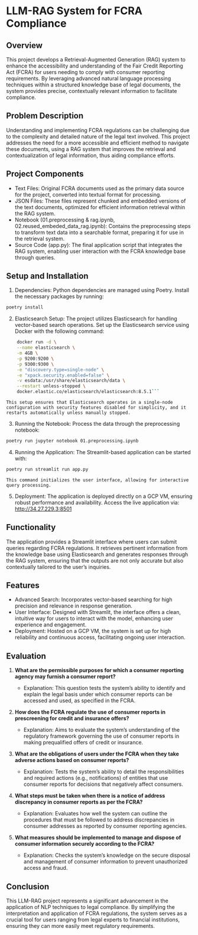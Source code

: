 # LLM-RAG System for FCRA Compliance

## Overview

This project develops a Retrieval-Augmented Generation (RAG) system to enhance the accessibility and understanding of the Fair Credit Reporting Act (FCRA) for users needing to comply with consumer reporting requirements. By leveraging advanced natural language processing techniques within a structured knowledge base of legal documents, the system provides precise, contextually relevant information to facilitate compliance.

## Problem Description

Understanding and implementing FCRA regulations can be challenging due to the complexity and detailed nature of the legal text involved. This project addresses the need for a more accessible and efficient method to navigate these documents, using a RAG system that improves the retrieval and contextualization of legal information, thus aiding compliance efforts.

## Project Components

- Text Files: Original FCRA documents used as the primary data source for the project, converted into textual format for processing.
- JSON Files: These files represent chunked and embedded versions of the text documents, optimized for efficient information retrieval within the RAG system.
- Notebook (01.preprocessing & rag.ipynb, 02.reused_embeded_data_rag.ipynb): Contains the preprocessing steps to transform text data into a searchable format, preparing it for use in the retrieval system.
- Source Code (app.py): The final application script that integrates the RAG system, enabling user interaction with the FCRA knowledge base through queries.

## Setup and Installation

1. Dependencies: Python dependencies are managed using Poetry. Install the necessary packages by running:

```bash
poetry install
```
	
2. Elasticsearch Setup: The project utilizes Elasticsearch for handling vector-based search operations. Set up the Elasticsearch service using Docker with the following command:
    
```bash
    docker run -d \
    --name elasticsearch \
    -m 4GB \
    -p 9200:9200 \
    -p 9300:9300 \
    -e "discovery.type=single-node" \
    -e "xpack.security.enabled=false" \
    -v esdata:/usr/share/elasticsearch/data \
    --restart unless-stopped \
    docker.elastic.co/elasticsearch/elasticsearch:8.5.1```
```
    This setup ensures that Elasticsearch operates in a single-node configuration with security features disabled for simplicity, and it restarts automatically unless manually stopped.

3. Running the Notebook: Process the data through the preprocessing notebook:

```bash
poetry run jupyter notebook 01.preprocessing.ipynb
```

4. Running the Application: The Streamlit-based application can be started with:

```bash
poetry run streamlit run app.py
```
    This command initializes the user interface, allowing for interactive query processing.

5. Deployment: The application is deployed directly on a GCP VM, ensuring robust performance and availability. Access the live application via: http://34.27.229.3:8501


## Functionality

The application provides a Streamlit interface where users can submit queries regarding FCRA regulations. It retrieves pertinent information from the knowledge base using Elasticsearch and generates responses through the RAG system, ensuring that the outputs are not only accurate but also contextually tailored to the user’s inquiries.

## Features

- Advanced Search: Incorporates vector-based searching for high precision and relevance in response generation.
- User Interface: Designed with Streamlit, the interface offers a clean, intuitive way for users to interact with the model, enhancing user experience and engagement.
- Deployment: Hosted on a GCP VM, the system is set up for high reliability and continuous access, facilitating ongoing user interaction.

## Evaluation

1. **What are the permissible purposes for which a consumer reporting agency may furnish a consumer report?**
    - Explanation: This question tests the system’s ability to identify and explain the legal basis under which consumer reports can be accessed and used, as specified in the FCRA.

2. **How does the FCRA regulate the use of consumer reports in prescreening for credit and insurance offers?**
    - Explanation: Aims to evaluate the system’s understanding of the regulatory framework governing the use of consumer reports in making prequalified offers of credit or insurance.

3. **What are the obligations of users under the FCRA when they take adverse actions based on consumer reports?**
    - Explanation: Tests the system’s ability to detail the responsibilities and required actions (e.g., notifications) of entities that use consumer reports for decisions that negatively affect consumers.

4. **What steps must be taken when there is a notice of address discrepancy in consumer reports as per the FCRA?**
    - Explanation: Evaluates how well the system can outline the procedures that must be followed to address discrepancies in consumer addresses as reported by consumer reporting agencies.

5. **What measures should be implemented to manage and dispose of consumer information securely according to the FCRA?**
    - Explanation: Checks the system’s knowledge on the secure disposal and management of consumer information to prevent unauthorized access and fraud.


## Conclusion

This LLM-RAG project represents a significant advancement in the application of NLP techniques to legal compliance. By simplifying the interpretation and application of FCRA regulations, the system serves as a crucial tool for users ranging from legal experts to financial institutions, ensuring they can more easily meet regulatory requirements.